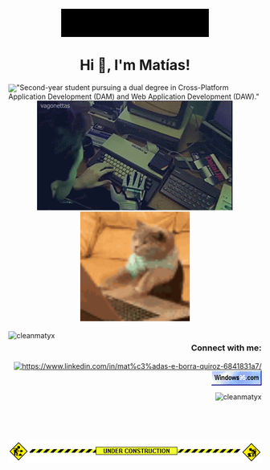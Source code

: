 
<p align="center" ><img align="center" src="images/saludo_negro.gif"/></p>
<h1 align="center">Hi 👋, I'm Matías!</h1>
<img align="center" src="images/saludo_#24292e.gif/>
<h3 align="center">"Second-year student pursuing a dual degree in Cross-Platform Application Development (DAM) and Web Application Development (DAW)."</h3>
<div align="center">
	<img aling="left" src="images/hackerman.gif" alt="Lo que creen que hago">
  	<img aling="right" src="images/cat-typing.gif" alt="Lo que realmente hago" heigth="150" width="218">
	<br><br>
</div>
<img align="left" src="https://github-readme-stats.vercel.app/api/top-langs?username=cleanmatyx&show_icons=true&theme=synthwave&locale=en&layout=compact" alt="cleanmatyx" />
<h3 align="right">Connect with me:</h3>
<p align="right">
<a href="https://www.linkedin.com/in/mat%c3%adas-e-borra-quiroz-6841831a7/" target="blank"><img align="center" src="https://raw.githubusercontent.com/rahuldkjain/github-profile-readme-generator/master/src/images/icons/Social/linked-in-alt.svg" alt="https://www.linkedin.com/in/mat%c3%adas-e-borra-quiroz-6841831a7/" height="30" width="40" /></a>
<a href="https://es.wikipedia.org/wiki/Windows_95" target="blank"><img align="center" src="images/badge5.gif" alt="https://www.linkedin.com/in/mat%c3%adas-e-borra-quiroz-6841831a7/" height="30" width="100" /></a>
<p align="right"> <img src="https://komarev.com/ghpvc/?username=cleanmatyx&label=Profile%20views&color=0e75b6&style=flat" alt="cleanmatyx" /> </p>
</p>
<br><br><br>
<p align="center" ><img align="center" src="images/under-construction.gif"/></p>

